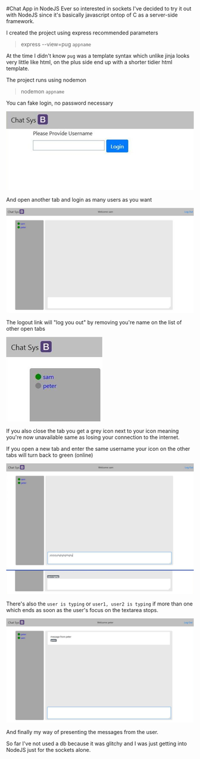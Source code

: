 #Chat App in NodeJS
Ever so interested in sockets I've decided to try it out with NodeJS since it's basically javascript ontop of C as a server-side framework.

I created the project using express recommended parameters

> express --view=pug `appname`

At the time I didn't know `pug` was a template syntax which unlike jinja looks very little like html, on the plus side end up with a shorter tidier html template.

The project runs using nodemon 

> nodemon `appname`

You can fake login, no password necessary

![Login](./img/login.jpg)

And open another tab and login as many users as you want

![Full](./img/full.jpg)

The logout link will "log you out" by removing you're name on the list of other open tabs

![Offline](./img/offline.jpg)

If you also close the tab you get a grey icon next to your icon meaning you're now unavailable same as losing your connection to the internet.

If you open a new tab and enter the same username your icon on the other tabs will turn back to green (online)

![Typing](./img/typing.jpg)

There's also the `user is typing` or `user1, user2 is typing` if more than one which ends as soon as the user's focus on the textarea stops.

![message](./img/message.jpg)

And finally my way of presenting the messages from the user.

So far I've not used a db because it was glitchy and I was just getting into NodeJS just for the sockets alone.